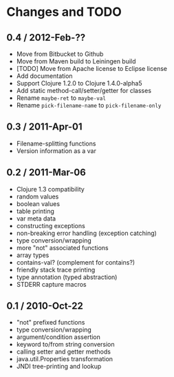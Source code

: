# Changes and TODO

## 0.4 / 2012-Feb-??

* Move from Bitbucket to Github
* Move from Maven build to Leiningen build
* [TODO] Move from Apache license to Eclipse license
* Add documentation
* Support Clojure 1.2.0 to Clojure 1.4.0-alpha5
* Add static method-call/setter/getter for classes
* Rename `maybe-ret` to `maybe-val`
* Rename `pick-filename-name` to `pick-filename-only`

## 0.3 / 2011-Apr-01

* Filename-splitting functions
* Version information as a var


## 0.2 / 2011-Mar-06

* Clojure 1.3 compatibility
* random values
* boolean values
* table printing
* var meta data
* constructing exceptions
* non-breaking error handling (exception catching)
* type conversion/wrapping
* more "not" associated functions
* array types
* contains-val? (complement for contains?)
* friendly stack trace printing
* type annotation (typed abstraction)
* STDERR capture macros


## 0.1 / 2010-Oct-22

* "not" prefixed functions
* type conversion/wrapping
* argument/condition assertion
* keyword to/from string conversion
* calling setter and getter methods
* java.util.Properties transformation
* JNDI tree-printing and lookup
